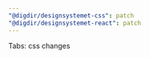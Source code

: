 ```yaml
---
"@digdir/designsystemet-css": patch
"@digdir/designsystemet-react": patch
---
```


Tabs: css changes
